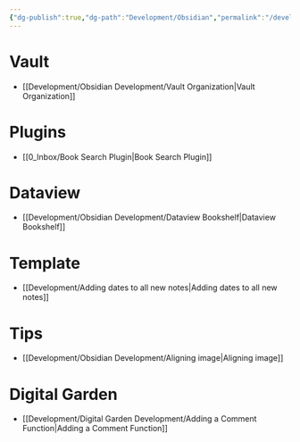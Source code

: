 ```yaml
---
{"dg-publish":true,"dg-path":"Development/Obsidian","permalink":"/development/obsidian/","tags":["type/MoC"],"created":"2024-12-15T08:53:51.108+01:00","updated":"2024-12-17T22:21:28.925+01:00"}
---
```




# Vault 

- [[Development/Obsidian Development/Vault Organization\|Vault Organization]]

# Plugins
- [[0_Inbox/Book Search Plugin\|Book Search Plugin]]


# Dataview

- [[Development/Obsidian Development/Dataview Bookshelf\|Dataview Bookshelf]]


# Template

- [[Development/Adding dates to all new notes\|Adding dates to all new notes]]



# Tips

- [[Development/Obsidian Development/Aligning image\|Aligning image]]


# Digital Garden 

- [[Development/Digital Garden Development/Adding a Comment Function\|Adding a Comment Function]]


